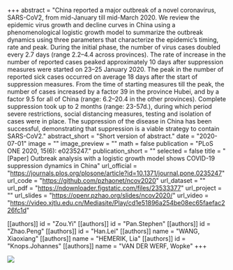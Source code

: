 +++
abstract = "China reported a major outbreak of a novel coronavirus, SARS-CoV2, from mid-January till mid-March 2020. We review the epidemic virus growth and decline curves in China using a phenomenological logistic growth model to summarize the outbreak dynamics using three parameters that characterize the epidemic’s timing, rate and peak. During the initial phase, the number of virus cases doubled every 2.7 days (range 2.2–4.4 across provinces). The rate of increase in the number of reported cases peaked approximately 10 days after suppression measures were started on 23–25 January 2020. The peak in the number of reported sick cases occurred on average 18 days after the start of suppression measures. From the time of starting measures till the peak, the number of cases increased by a factor 39 in the province Hubei, and by a factor 9.5 for all of China (range: 6.2–20.4 in the other provinces). Complete suppression took up to 2 months (range: 23-57d.), during which period severe restrictions, social distancing measures, testing and isolation of cases were in place. The suppression of the disease in China has been successful, demonstrating that suppression is a viable strategy to contain SARS-CoV2."
abstract_short = "Short version of abstract."
date = "2020-07-01"
image = ""
image_preview = ""
math = false
publication = "PLoS ONE 2020, 15(6): e0235247."
publication_short = ""
selected = false
title = "[Paper] Outbreak analysis with a logistic growth model shows COVID-19 suppression dynamics in China"
url_official = "https://journals.plos.org/plosone/article?id=10.1371/journal.pone.0235247"
url_code = "https://github.com/pzhaonet/ncov2020"
url_dataset = ""
url_pdf = "https://ndownloader.figstatic.com/files/23533377"
url_project = ""
url_slides = "https://openr.pzhao.org/slides/ncov2020/"
url_video = "https://video.xjtlu.edu.cn/Mediasite/Play/cd1e51896a254be08ec65faefac226fc1d"

[[authors]]
    id = "Zou.Yi"
[[authors]]
    id = "Pan.Stephen"
[[authors]]
    id = "Zhao.Peng"
[[authors]]
    id = "Han.Lei"
[[authors]]
    name = "WANG, Xiaoxiang"
[[authors]]
    name = "HEMERIK, Lia"
[[authors]]
    id = "Knops.Johannes"
[[authors]]
    name = "VAN DER WERF, Wopke"
+++

![](../../img/publication/paper-2020-zou.jpg)
